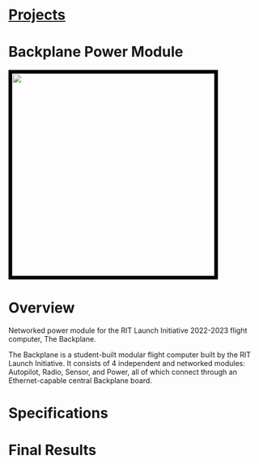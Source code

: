 # [Projects](http://vlarko.com/Projects)
# Backplane Power Module
<img src="~/Photos/power mod real2.jpg" height="400" style="border:7px solid black">

# Overview
Networked power module for the RIT Launch Initiative 2022-2023 flight computer, The Backplane. 

The Backplane is a student-built modular flight computer built by the RIT Launch Initiative. It consists of 4 independent and networked modules: Autopilot, Radio, Sensor, and Power, all of which connect through an Ethernet-capable central Backplane board.

# Specifications

# 

# Final Results
